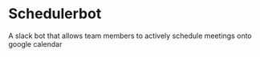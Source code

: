 # Schedulerbot
A slack bot that allows team members to actively schedule meetings onto google calendar
